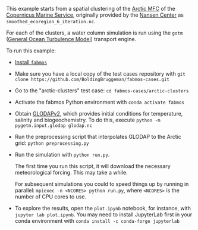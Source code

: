 This example starts from a spatial clustering of the [Arctic MFC](https://marine.copernicus.eu/about/producers/arctic-mfc) of the [Copernicus Marine Service](https://marine.copernicus.eu/), originally provided by the [Nansen Center](https://nersc.no/en/) as `smoothed_ecoregion_6_iteration.nc`.

For each of the clusters, a water column simulation is run using the `gotm` ([General Ocean Turbulence Model](https://gotm.net)) transport engine.

To run this example:

* [Install `fabmos`](https://github.com/BoldingBruggeman/fabmos/wiki)
* Make sure you have a local copy of the test cases repository with `git clone https://github.com/BoldingBruggeman/fabmos-cases.git`
* Go to the "arctic-clusters" test case: `cd fabmos-cases/arctic-clusters`
* Activate the fabmos Python environment with `conda activate fabmos`
* Obtain [GLODAPv2](https://doi.org/10.5194/essd-8-325-2016), which provides initial conditions for temperature, salinity and biogeochemistry. To do this, execute `python -m pygetm.input.glodap glodap.nc`
* Run the preprocessing script that interpolates GLODAP to the Arctic grid: `python preprocessing.py`
* Run the simulation with `python run.py`.

  The first time you run this script, it will download the necessary meteorological forcing. This may take a while.

  For subsequent simulations you could to speed things up by running in parallel: `mpiexec -n <NCORES> python run.py`, where `<NCORES>` is the number of CPU cores to use.
* To explore the results, open the `plot.ipynb` notebook, for instance, with `jupyter lab plot.ipynb`. You may need to install JupyterLab first in your conda environment with `conda install -c conda-forge jupyterlab`
